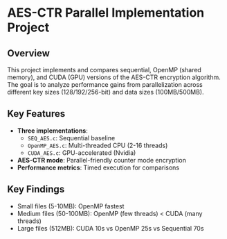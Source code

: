 # AES-CTR Parallel Implementation Project

## Overview
This project implements and compares sequential, OpenMP (shared memory), and CUDA (GPU) versions of the AES-CTR encryption algorithm. The goal is to analyze performance gains from parallelization across different key sizes (128/192/256-bit) and data sizes (100MB/500MB).

## Key Features
- **Three implementations**:
  - `SEQ_AES.c`: Sequential baseline
  - `OpenMP_AES.c`: Multi-threaded CPU (2-16 threads)
  - `CUDA_AES.c`: GPU-accelerated (Nvidia)
- **AES-CTR mode**: Parallel-friendly counter mode encryption
- **Performance metrics**: Timed execution for comparisons

## Key Findings
- Small files (5-10MB): OpenMP fastest
- Medium files (50-100MB): OpenMP (few threads) < CUDA (many threads)
- Large files (512MB): CUDA 10s vs OpenMP 25s vs Sequential 70s
